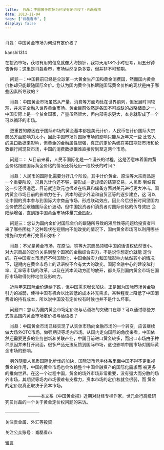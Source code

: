 ```yaml
---
title:  肖磊：中国黄金市场为何没有定价权？-肖磊看市
date: 2013-11-04
tags: ["肖磊看市", ]
display: false
---
```



## 



肖磊：中国黄金市场为何没有定价权？




kanshi1314




在投资市场，获取有用的信息就像大海捞针，我每天用18个小时思考，用五分钟告诉你；这里是肖磊看市，市场纵然复杂多变，但并非不可预期。


&nbsp;&nbsp;&nbsp; 问题一：中国目前已经是全球第一大黄金生产国和黄金消费国，然而国内黄金价格却只能跟随国际金价。您认为国内黄金价格跟随国际黄金价格的现状是由于哪些因素所导致的？

&nbsp;&nbsp;&nbsp; 肖磊：中国黄金市场虽然从产量、消费等方面均处在世界前列，但发展时间较短，并未完全融入世界黄金市场。黄金目前依然是各国不可或缺的战略储备之一，中国实际上是一个贫金国家，产量虽然很大，但内部需求更大，本身就形成了一个可以循环的市场。

&nbsp;&nbsp;&nbsp; 更重要的原因在于国际市场的黄金基本都是美元计价，人民币在计价国际大宗商品方面影响力太小，因此中国市场对国际市场的影响只能从近年来一些
比较大的进口数据来影响，但黄金的金融属性很强，真正的定价系统在美国期货市场和伦敦银行间现货市场，中国的消费数据很难直接传到至这两个市场。

&nbsp;&nbsp;&nbsp; 问题二：
从目前来看，人民币国际化是一个漫长的过程。这是否意味着国内黄金价格跟随国际黄金价格的情况还将经历一段较长的时间？

&nbsp;&nbsp;&nbsp; 肖磊：人民币的国际化需要分好几个阶段，其中计价黄金、原油等大宗商品是一个重要阶段，况且光计价还不够，要形成一定规模的结算交易。人民币
到结算这一步还很遥远，目前就连欧元也很难在结算和储备方面对美元进行更大冲击。国内黄金市场目前的影响力在于，资本的逐步外溢和自贸区等的逐步建立，这
可以让中国的资本参与到国际大宗商品市场，形成联动效应。因此今后很长时间里国内金价依然会跟随国际金价波动，但中国投资者和消费者对国际价格的传导效应
会陆续增强，直到跟中国黄金市场体量完全匹配。

&nbsp;&nbsp;&nbsp; 问题三：您认为国内金价对国际金价的跟随所导致的滞后性等问题给投资者带来了哪些困扰？这种现状在短期内不能改变的情况下，国内黄金市场可以利用哪些措施和方式进行完善和弥补？

&nbsp;&nbsp;&nbsp; 肖磊：不光是黄金市场，在原油、铜等大宗商品领域中国的话语权依然很小。对大宗商品的定价关系到整个国家的金融综合实力，不是说你想定价就能
定价的。在中国资本市场还不够国际化，中国金融实力和国际影响力依然较小的情况下，短期内在黄金市场上的话语权不会有太大的改变。国际金融中心的建设和利
率、汇率等市场的改革，以及在资本流动方面的放开，都关系到国内黄金市场在国际市场取得何种地位及影响力。

&nbsp;&nbsp;&nbsp; 近两年来国际金价连续下跌，但中国需求增长加快，正是因为国际市场黄金吸引力的减弱，使得中国有机会以比较低的成本补充需求，某种程度上降低了中国消费者的持有成本，所以说中国没有定价权有时候也并不是什么坏事。

&nbsp;&nbsp;&nbsp; 问题四：您认为国内黄金市场定价权与话语权的突破口在哪？可以通过哪些方式提高国内黄金市场定价权与话语权？

&nbsp;&nbsp;&nbsp; 肖磊：中国黄金市场已经实现了从实体市场向金融市场的一个转变，应该继续做大场外OTC市场，做强期货等场内市场。从国内走向国际的角度来看，中国依然还需要更多的业务创新和关联产业，中国目前进口黄金较多，而出口市场由于种种原因并未打开局面，很多产品无法反馈到国际市场，这也影响中国市场对国际黄金市场的影响。

&nbsp;&nbsp;&nbsp; 另外随着人民币国际化步伐的加快，国际货币竞争体系里面中国不得不更重视黄金的作用，中国的黄金市场也会依赖整个中国金融资产的国际化需求而
被更多的推向世界。在这一个过程中国，黄金的场外市场非常重要，没有强大而分散的场外市场，其期货等场内市场很难有支撑力，资本市场的定价权就会很弱，而
黄金的定价权真正取决于资本市场。

&nbsp;<wbr/>&nbsp;<wbr/>&nbsp;<wbr/>&nbsp;<wbr/>&nbsp;<wbr/>&nbsp;<wbr/>&nbsp;<wbr/>&nbsp;<wbr/>&nbsp;<wbr/>&nbsp;<wbr/>&nbsp;<wbr/>&nbsp;<wbr/>&nbsp;<wbr/>&nbsp;<wbr/>&nbsp;<wbr/>&nbsp;<wbr/>&nbsp;<wbr/>&nbsp;<wbr/>&nbsp;<wbr/>———本文系《中国黄金报》近期对财经专栏作家，世元金行高级研究员肖磊的一个关于黄金定价权问题的采访。











————————

关注贵金属、外汇等投资

关注公众账号：肖磊看市









[留言](javascript:;)